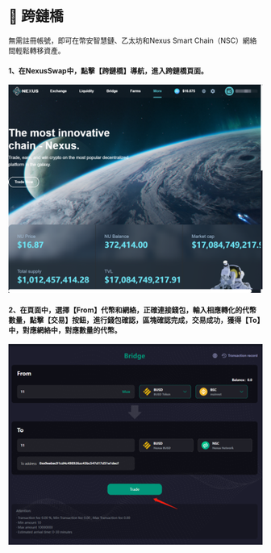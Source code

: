 # 🌈 跨鏈橋

無需註冊帳號，即可在幣安智慧鏈、乙太坊和Nexus Smart Chain（NSC）網絡間輕鬆轉移資產。

#### 1、在NexusSwap中，點擊【跨鏈橋】導航，進入跨鏈橋頁面。

![](../.gitbook/assets/跨链桥1.png)

#### 2、在頁面中，選擇【From】代幣和網絡，正確連接錢包，輸入相應轉化的代幣數量，點擊【交易】按鈕，進行錢包確認，區塊確認完成，交易成功，獲得【To】中，對應網絡中，對應數量的代幣。

![](../.gitbook/assets/跨链桥2.png)
